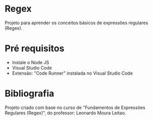 # Regex
Projeto para aprender os conceitos básicos de expressões regulares (Regex).

# Pré requisitos
<ul>
<li>Instale o Node JS</li>
<li>Visual Studio Code</li>
<li>Extensão: "Code Runner" instalada no Visual Studio Code</li>
</ul>

# Bibliografia
Projeto criado com base no curso de "Fundamentos de Expressões Regulares (Regex)", do professor: Leonardo Moura Leitao.
